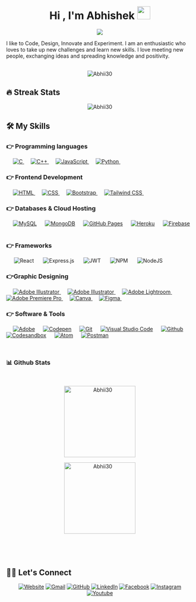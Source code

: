 <h1 align="center">Hi , I'm Abhishek <img src="https://media.giphy.com/media/hvRJCLFzcasrR4ia7z/giphy.gif" width="35"></h1>
<p align="center">
 <a href="https://github.com/DenverCoder1/readme-typing-svg"><img src="https://readme-typing-svg.herokuapp.com?lines=Web+Developer;Always%20learning%20new%20things&center=true&width=500&height=50&font=georgia"></a>
</p> I like to Code, Design, Innovate and Experiment. I am an enthusiastic who loves to take up new challenges and learn new skills. I love meeting new people, exchanging ideas and spreading knowledge and positivity.</h4>
<br/>
<br/>
<p align="center"> <img src="https://komarev.com/ghpvc/?username=abhii30&label=Profile%20Views%20&color=dc143c&style=plastic" alt="Abhii30" /> </p>

## 🔥 Streak Stats

<p align="center"><img align="center" src="https://github-readme-streak-stats.herokuapp.com/?user=Abhii30&theme=algolia" alt="Abhii30" /></p>

## 🛠️ My Skills

### 👉 Programming languages

<p align="left"> 
  &emsp; 
  <a href="https://www.cprogramming.com/" target="_blank"> 
    <img alt="C" src="https://img.shields.io/badge/C%20-%232370ED.svg?logo=c&logoColor=white">
  </a> 
  &emsp;
  <a href="https://www.w3schools.com/cpp/" target="_blank"> 
    <img alt="C++" src="https://img.shields.io/badge/C++%20-%2300599C.svg?logo=c%2B%2B&logoColor=white">
  </a> 
  &emsp;
  <a href="https://developer.mozilla.org/en-US/docs/Web/JavaScript" target="_blank"> 
     <img alt="JavaScript" src="https://img.shields.io/badge/JavaScript%20-%23F7DF1E.svg?logo=javascript&logoColor=black">
   </a>
  &emsp;
	 <a href="https://docs.python.org/3/" target="_blank"> 
     <img alt="Python" src="https://img.shields.io/badge/python-3670A0?style=flate&logo=python&logoColor=ffdd54">
   </a>
  &emsp;
</p>

### 👉 Frontend Development

<p align="left"> 
  &emsp; 
  <a href="https://www.w3.org/html/" target="_blank"> 
   <img alt="HTML" src="https://img.shields.io/badge/HTML5%20-%23E34F26.svg?logo=html5&logoColor=white">
  </a>   
  &emsp;
  <a href="https://www.w3schools.com/css/" target="_blank">
    <img alt="CSS" src="https://img.shields.io/badge/CSS%20-%231572B6.svg?logo=css3&logoColor=white">
  </a> 
   &emsp;
  <a href="https://getbootstrap.com" target="_blank"> 
    <img alt="Bootstrap" src="https://img.shields.io/badge/Bootstrap-%23563D7C.svg?style=flat&logo=bootstrap&logoColor=white"/>
  </a>
&emsp; 
  <a href="https://getbootstrap.com" target="_blank"> 
    <img alt="Tailwind CSS" src="https://img.shields.io/badge/tailwindcss-%2338B2AC.svg?style=flat&logo=tailwind-css&logoColor=white"/>
  </a>
&emsp; 
</p>

### 👉 Databases & Cloud Hosting

<p align="left">
  &emsp;
    <a href="https://www.mysql.com/"><img alt="MySQL" src="https://img.shields.io/badge/MySQL-00000F?style=flat&logo=mysql&logoColor=white"></a>
  &emsp;
    <a href="https://www.mongodb.com/"><img alt="MongoDB" src ="https://img.shields.io/badge/MongoDB-%234ea94b.svg?style=flat&logo=mongodb&logoColor=white"/></a>
  &emsp;
    <a href="https://www.github.com"><img alt="GitHub Pages" src="https://img.shields.io/badge/GitHub%20Pages-%23327FC7.svg?style=flat&logo=github&logoColor=white"></a>
  &emsp;
    <a href="https://www.heroku.com/"><img alt="Heroku" src="https://img.shields.io/badge/Heroku%20-%23430098.svg?logo=heroku&logoColor=white"></a>  
  &emsp;
    <a href="https://firebase.google.com/"><img alt="Firebase" src ="https://img.shields.io/badge/Firebase-ffca28?style=flate&logo=firebase&logoColor=black"></a>
 &emsp; 
</p>

### 👉 Frameworks
<p align="left">

&emsp;&ensp;![React](https://img.shields.io/badge/react-%2320232a.svg?style=flat&logo=react&logoColor=%2361DAFB)
&emsp;&ensp;![Express.js](https://img.shields.io/badge/express.js-%23404d59.svg?style=flat&logo=express&logoColor=%2361DAFB)
&emsp;&ensp;![JWT](https://img.shields.io/badge/JWT-black?style=flat&logo=JSON%20web%20tokens)
&emsp;&ensp;![NPM](https://img.shields.io/badge/NPM-%23000000.svg?style=flat&logo=npm&logoColor=white)
&emsp;&ensp;![NodeJS](https://img.shields.io/badge/node.js-6DA55F?style=flat&logo=node.js&logoColor=white)
</p>


### 👉Graphic Designing
<p align="left">
  &emsp;  
   <a href="https://www.adobe.com/in/products/illustrator.html" target="_blank"> 
    <img alt="Adobe Illustrator" src="https://img.shields.io/badge/Adobe%20Illustrator-FF9A00?style=flat&logo=adobe%20illustrator&logoColor=white"/>
  </a> 
  &emsp;
  <a href="https://www.adobe.com/in/products/illustrator.html" target="_blank"> 
    <img alt="Adobe Illustrator" src="https://img.shields.io/badge/Adobe%20illustrator-%23FF9A00.svg?style=flat&logo=adobe%20illustrator&logoColor=white"/> 
  </a> 
    &emsp;
  <a href="https://www.adobe.com/in/products/photoshop-lightroom.html" target="_blank"> 
    <img alt="Adobe Lightroom" src="https://img.shields.io/badge/Adobe%20Lightroom-31A8FF?style=flat&logo=Adobe%20Lightroom&logoColor=white"/>
  </a>
   &emsp;
  <a href="https://www.adobe.com/in/products/premiere.html" target="_blank"> 
   <img alt="Adobe Premiere Pro" src="https://img.shields.io/badge/Adobe%20Premiere%20Pro-9999FF?style=flate&logo=Adobe%20Premiere%20Pro&logoColor=white"/>
  </a>
    &emsp;
  <a href="https://www.canva.com/">
  	<img alt="Canva" src="https://img.shields.io/badge/Canva-%2300C4CC.svg?style=flat&logo=Canva&logoColor=white"/>
  </a>
&emsp; 
<a href="https://www.figma.com/">
  <img alt="Figma" src="https://img.shields.io/badge/Figma-%23F24E1E.svg?style=flat&logo=figma&logoColor=white"/>
  </a>
&emsp; 
 </p>

### 👉 Software & Tools

<p>
  &emsp;
    <a href="#"><img alt="Adobe" src="https://img.shields.io/badge/Adobe%20-%23FF0000.svg?logo=adobe&logoColor=white"></a>
  &emsp;
    <a href="#"><img alt="Codepen" src="https://img.shields.io/badge/Codepen-000000.svg?logo=codepen&logoColor=white"></a>
  &emsp;
    <a href="#"><img alt="Git" src="https://img.shields.io/badge/Git%20-%23F05033.svg?logo=git&logoColor=white"></a>
&emsp;
    <a href="#"><img alt="Visual Studio Code" src="https://img.shields.io/badge/Visual%20Studio%20Code-0078d7.svg?logo=visual-studio-code&logoColor=white"></a>
  &emsp;
 <a href="#"><img alt="Github" src="https://img.shields.io/badge/Github-%23121011.svg?style=flat&logo=github&logoColor=white"></a>
  &emsp;
	  <a href="#"><img alt="Codesandbox" src="https://img.shields.io/badge/Codesandbox-040404?style=flat&logo=Codesandbox&logoColor=DBDBDB"></a>
  &emsp;
	 <a href="#"><img alt="Atom" src="https://img.shields.io/badge/Atom-%2366595C.svg?style=flat&logo=atom&logoColor=white"></a>
  &emsp;
	<a href="#"><img alt="Postman" src="https://img.shields.io/badge/Postman-FF6C37?style=flat&logo=Postman&logoColor=white"></a>
  &emsp;

	
	
	
</p>

<br/>

### 📊 Github Stats 
 
  <br/>
  <p align="center">
    <a href="https://github.com/Abhii30"><img align="center" src="https://github-readme-stats.vercel.app/api?username=Abhii30&show_icons=true&locale=en&theme=algolia" alt="Abhii30" height="192px"/></a>
	</p>
	<p  align="center">
	  <img src="https://github-readme-stats.vercel.app/api/top-langs?username=Abhii30&show_icons=true&locale=en&layout=compact&theme=algolia" alt="Abhii30" height="192px"/>
	</p>
  <br/>
  </p>
<br/>

## 🙋‍♀️ Let's Connect

<p align="center">
  <a href="https://candida18.github.io/"><img src="https://img.icons8.com/bubbles/50/000000/web.png" alt="Website"/></a>
	<a href="mailto:candida.noronha18@gmail.com"><img src="https://img.icons8.com/bubbles/50/000000/gmail.png" alt="Gmail"/></a>
	<a href="https://github.com/Candida18"><img src="https://img.icons8.com/bubbles/50/000000/github.png" alt="GitHub"/></a>
	<a href="https://linkedin.com/in/candida-noronha-b019101ab"><img src="https://img.icons8.com/bubbles/50/000000/linkedin.png" alt="LinkedIn"/></a>
	<a href="https://www.facebook.com/candida.noronha.77"><img src="https://img.icons8.com/bubbles/50/000000/facebook-new.png" alt="Facebook"/></a>
	<a href="https://instagram.com/candyyyy__18"><img src="https://img.icons8.com/bubbles/50/000000/instagram.png" alt="Instagram"/></a>
	<a href="https://www.youtube.com/channel/UC7V1Gm8V0kRLp_EHB8aDj2A"><img src="https://img.icons8.com/bubbles/50/000000/youtube.png" alt="Youtube"/></a>
	
</p>

<!--img align="right" alt="Coding" width="450" src="https://camo.githubusercontent.com/6607041227d81f650340ff070cc2843518acad359b57e5bb054a9fb7127aa041/68747470733a2f2f63646e2e6472696262626c652e636f6d2f75736572732f323634363432332f73637265656e73686f74732f353530373139362f636f6d70757465722e676966" data-canonical-src="https://cdn.dribbble.com/users/2646423/screenshots/5507196/computer.gif" style="max-width:100%;"/-->
